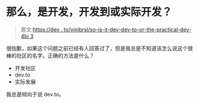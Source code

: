 # 那么，是开发，开发到或实际开发？

> 原文:[https://dev . to/vinibrsl/so-is-it-dev-dev-to-or-the-practical-dev-4bi 3](https://dev.to/vinibrsl/so-is-it-dev-dev-to-or-the-practical-dev-4bi3)

很抱歉，如果这个问题之前已经有人回答过了，但是我总是不知道该怎么说这个很棒的社区的名字。正确的方法是什么？

*   开发社区
*   dev.to
*   实际发展

我总是倾向于说 dev.to。